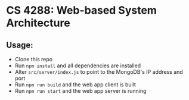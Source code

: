 # CS 4288: Web-based System Architecture 


## Usage:

* Clone this repo
* Run ```npm install``` and all dependencies are installed
* Alter ```src/server/index.js``` to point to the MongoDB's IP address and port
* Run ```npm run build``` and the web app client is built
* Run ```npm run start``` and the web app server is running
